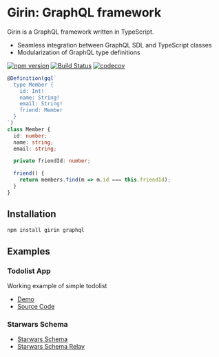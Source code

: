 # Girin: GraphQL framework

Girin is a GraphQL framework written in TypeScript.

* Seamless integration between GraphQL SDL and TypeScript classes
* Modularization of GraphQL type definitions

[![npm version](https://badge.fury.io/js/girin.svg)](https://badge.fury.io/js/girin)
[![Build Status](https://travis-ci.org/hanpama/girin.svg?branch=master)](https://travis-ci.org/hanpama/girin)
[![codecov](https://codecov.io/gh/hanpama/girin/branch/master/graph/badge.svg)](https://codecov.io/gh/hanpama/girin)


```typescript
@Definition(gql`
  type Member {
    id: Int!
    name: String!
    email: String!
    friend: Member
  }
`)
class Member {
  id: number;
  name: string;
  email: string;

  private friendId: number;

  friend() {
    return members.find(m => m.id === this.friendId);
  }
}
```

## Installation

```sh
npm install girin graphql
```

## Examples

### Todolist App

Working example of simple todolist

* [Demo](https://todolist.giringraphql.com/)
* [Source Code](https://github.com/hanpama/girin/tree/master/packages/example-todolist-app)


### Starwars Schema

* [Starwars Schema](https://github.com/hanpama/girin/tree/master/packages/girin/test/starwars/starWarsSchema.ts)
* [Starwars Schema Relay](https://github.com/hanpama/girin/tree/master/packages/girin-relay/test/starWarsSchema.ts)
